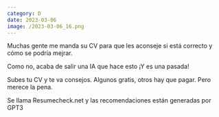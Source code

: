 ```yaml
--- 
category: D 
date: 2023-03-06 
image: /2023-03-06_16.png 
--- 
```


Muchas gente me manda su CV para que les aconseje si está correcto y cómo se podría mejrar. 

Como no, acaba de salir una IA que hace esto ¡Y es una pasada!

Subes tu CV y te va consejos. Algunos gratis, otros hay que pagar. Pero merece la pena. 

Se llama Resumecheck.net y las recomendaciones están generadas por GPT3